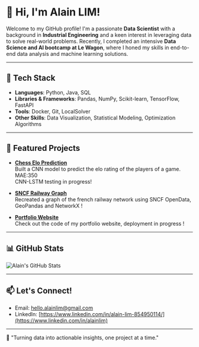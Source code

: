 # 👋 Hi, I'm Alain LIM!

Welcome to my GitHub profile! I'm a passionate **Data Scientist** with a background in **Industrial Engineering** and a keen interest in leveraging data to solve real-world problems. Recently, I completed an intensive **Data Science and AI bootcamp at Le Wagon**, where I honed my skills in end-to-end data analysis and machine learning solutions.

---

## 🔧 Tech Stack
- **Languages**: Python, Java, SQL
- **Libraries & Frameworks**: Pandas, NumPy, Scikit-learn, TensorFlow, FastAPI
- **Tools**: Docker, Git, LocalSolver
- **Other Skills**: Data Visualization, Statistical Modeling, Optimization Algorithms

---

## 🌟 Featured Projects

- **[Chess Elo Prediction](https://github.com/thenemchua/chess-elo-prediction)**  
Built a CNN model to predict the elo rating of the players of a game. MAE:350  
CNN-LSTM testing in progress!

- **[SNCF Railway Graph](https://github.com/thenemchua/sncf_railway_graph/blob/main/railway_graph.ipynb)**  
Recreated a graph of the french railway network using SNCF OpenData, GeoPandas and NetworkX !

- **[Portfolio Website](https://github.com/thenemchua/portfolio-site)**  
Check out the code of my portfolio website, deployment in progress !

---

## 📊 GitHub Stats
![Alain's GitHub Stats](https://github-readme-stats.vercel.app/api?username=alainlim&show_icons=true&theme=radical)

---

## 📫 Let's Connect!
- Email: [hello.alainlim@gmail.com](mailto:hello.alainlim@gmail.com)
- LinkedIn: [https://www.linkedin.com/in/alain-lim-854950114/](https://www.linkedin.com/in/alainlim)

---

🚀 "Turning data into actionable insights, one project at a time."
